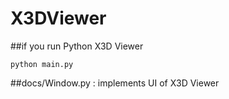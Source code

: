 # X3DViewer

##if you run Python X3D Viewer

```
python main.py
```

##docs/Window.py : implements UI of X3D Viewer 